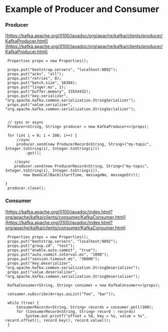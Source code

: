 # Example of Producer and Consumer

### Producer

[https://kafka.apache.org/0100/javadoc/org/apache/kafka/clients/producer/KafkaProducer.html](https://kafka.apache.org/0100/javadoc/org/apache/kafka/clients/producer/KafkaProducer.html)

```
 Properties props = new Properties();

 props.put("bootstrap.servers", "localhost:9092");
 props.put("acks", "all");
 props.put("retries", 0);
 props.put("batch.size", 16384);
 props.put("linger.ms", 1);
 props.put("buffer.memory", 33554432);
 props.put("key.serializer", "org.apache.kafka.common.serialization.StringSerializer");
 props.put("value.serializer", "org.apache.kafka.common.serialization.StringSerializer");


 // sync or async
 Producer<String, String> producer = new KafkaProducer<>(props);
 
 for (int i = 0; i < 100; i++) {
     //sync
     producer.send(new ProducerRecord<String, String>("my-topic", Integer.toString(i), Integer.toString(i)))
         .get();

    //async
    producer.send(new ProducerRecord<String, String>("my-topic", Integer.toString(i), Integer.toString(i)),
        new DemoCallBack(startTime, messageNo, messageStr));

}
 producer.close();
```

### Consumer

[https://kafka.apache.org/0100/javadoc/index.html?org/apache/kafka/clients/consumer/KafkaConsumer.html](https://kafka.apache.org/0100/javadoc/index.html?org/apache/kafka/clients/consumer/KafkaConsumer.html)

```
 Properties props = new Properties();
 props.put("bootstrap.servers", "localhost:9092");
 props.put("group.id", "test");
 props.put("enable.auto.commit", "true");
 props.put("auto.commit.interval.ms", "1000");
 props.put("session.timeout.ms", "30000");
 props.put("key.deserializer", "org.apache.kafka.common.serialization.StringDeserializer");
 props.put("value.deserializer", "org.apache.kafka.common.serialization.StringDeserializer");

 KafkaConsumer<String, String> consumer = new KafkaConsumer<>(props);

 consumer.subscribe(Arrays.asList("foo", "bar"));

 while (true) {
     ConsumerRecords<String, String> records = consumer.poll(100);
     for (ConsumerRecord<String, String> record : records)
         System.out.printf("offset = %d, key = %s, value = %s", record.offset(), record.key(), record.value());
 }
```



